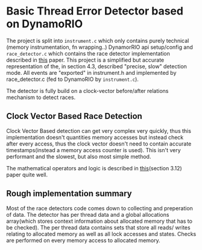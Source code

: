 # Basic Thread Error Detector based on DynamoRIO

The project is split into `instrument.c` which only contains purely technical (memory instrumentation, fn wrapping..) DynamorRIO api setup/config and `race_detector.c` which contains the race detector implementation described in [this](https://storage.googleapis.com/pub-tools-public-publication-data/pdf/35604.pdf) paper.
This project is a simplified but accurate representation of the, in section 4.3, described "precise, slow" detection mode.
All events are "exported" in instrument.h and implemented by race_detector.c (fed to DynamoRIO by `instrument.c`).

The detector is fully build on a clock-vector before/after relations mechanism to detect races.

## Clock Vector Based Race Detection

Clock Vector Based detection can get very complex very quickly, thus this implementation doesn't quantities memory accesses but instead check after every access, thus the clock vector doesn't need to contain accurate timestamps(instead a memory access counter is used). This isn't very performant and the slowest, but also most simple method.

The mathematical operators and logic is described in [this](https://dl.acm.org/doi/pdf/10.1145/3018610.3018611)(section 3.12) paper quite well.

## Rough implementation summary

Most of the race detectors code comes down to collecting and preperation of data. The detector has per thread data and a global allocations array(which stores context information about allocated memory that has to be checked). The per thread data contains sets that store all reads/ writes relating to allocated memory as well as all lock accesses and states. Checks are performed on every memory access to allocated memory. 